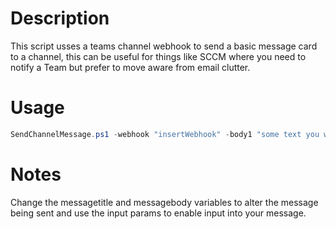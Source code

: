 # Description
This script usses a teams channel webhook to send a basic message card to a channel, this can be useful for things like SCCM where you need to notify a Team but prefer to move aware from email clutter.
# Usage
````powershell
SendChannelMessage.ps1 -webhook "insertWebhook" -body1 "some text you want to pass" -Body2 "some more text, maybe a variable from SCCM?"
````
# Notes
Change the messagetitle and messagebody variables to alter the message being sent and use the input params to enable input into your message.